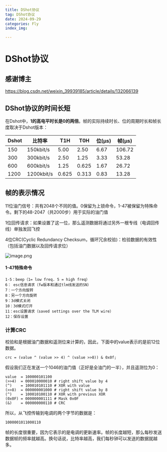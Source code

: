 ```yaml
---
title: DShot协议
tag: DShot协议
date: 2024-09-29
categories: Fly
index_img: 

---
```


# DShot协议

## 感谢博主

https://blog.csdn.net/weixin_39939185/article/details/132066139

## DShot协议的时间长短

在Dshot中，**1的高电平时长是0的两倍**。帧的实际持续时长、位的周期时长和帧长度取决于Dshot版本：

| Dshot | 比特率     | T1H   | T0H   | 位(μs) | 帧(μs) |
| ----- | ---------- | ----- | ----- | ------ | ------ |
| 150   | 150kbit/s  | 5.00  | 2.50  | 6.67   | 106.72 |
| 300   | 300kbit/s  | 2.50  | 1.25  | 3.33   | 53.28  |
| 600   | 600kbit/s  | 1.25  | 0.625 | 1.67   | 26.72  |
| 1200  | 1200kbit/s | 0.625 | 0.313 | 0.83   | 13.28  |

## 帧的表示情况

11位油门信号：共有2048个不同的值。0保留为上锁命令，1-47被保留为特殊命令。剩下的48-2047（共2000步）用于实际的油门值

1位回传请求：如果设置了这一位，那么遥测数据将通过另外一根专线（电调回传线）单独发回飞控

4位CRC(Cyclic Redundancy Checksum，循环冗余校验)：检验数据的有效性（包括油门数据以及回传请求位）

![image.png](https://s2.loli.net/2024/09/29/v3jhNAL8yuH7rFM.png)

#### 1-47特殊命令

```
1-5：beep（1= low freq. 5 = high freq）
6： esc信息请求（fw版本和通过tlm线发送的SN）
7：一个方向旋转
8：另一个方向旋转
9：3d模式关闭
10：3d模式打开
11：esc设置请求（saved settings over the TLM wire）
12：保存设置
```

### 计算CRC

校验和是根据油门数据和遥测位来计算的，因此，下面中的value表示的是前12位数据。

```
crc = (value ^ (value >> 4) ^ (value >>8)) & 0x0f;
```

假设我们正在发送一个1046的油门值（正好是全油门的一半），并且遥测位为0：

```
value  = 100000101100
(>>4)  = 000010000010 # right shift value by 4
(^)    = 100010101110 # XOR with value
(>>8)  = 000000001000 # right shift value by 8
(^)    = 100010100110 # XOR with previous XOR
(0x0F) = 000000001111 # Mask 0x0F
(&)    = 000000000110 # CRC
```

所以，从飞控传输到电调的两个字节的数据是：

```
1000001011000110
```

帧的长度很重要，因为它表示的是电调的更新速率。帧的长度越短，那么每秒发送数据帧的频率就越高。换句话说，比特率越高，我们每秒钟可以发送的数据就越多。